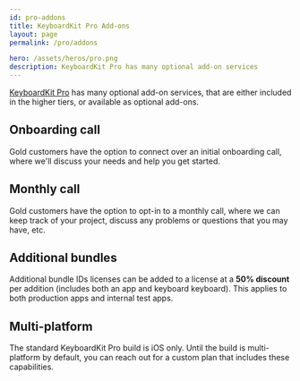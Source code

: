 ```yaml
---
id: pro-addons
title: KeyboardKit Pro Add-ons
layout: page
permalink: /pro/addons

hero: /assets/heros/pro.png
description: KeyboardKit Pro has many optional add-on services
---
```


[KeyboardKit Pro](/pro) has many optional add-on services, that are either included in the higher tiers, or available as optional add-ons.


## Onboarding call

Gold customers have the option to connect over an initial onboarding call, where we'll discuss your needs and help you get started.


## Monthly call

Gold customers have the option to opt-in to a monthly call, where we can keep track of your project, discuss any problems or questions that you may have, etc.


## Additional bundles

Additional bundle IDs licenses can be added to a license at a **50% discount** per addition (includes both an app and keyboard keyboard). This applies to both production apps and internal test apps.


## Multi-platform

The standard KeyboardKit Pro build is iOS only. Until the build is multi-platform by default, you can reach out for a custom plan that includes these capabilities.